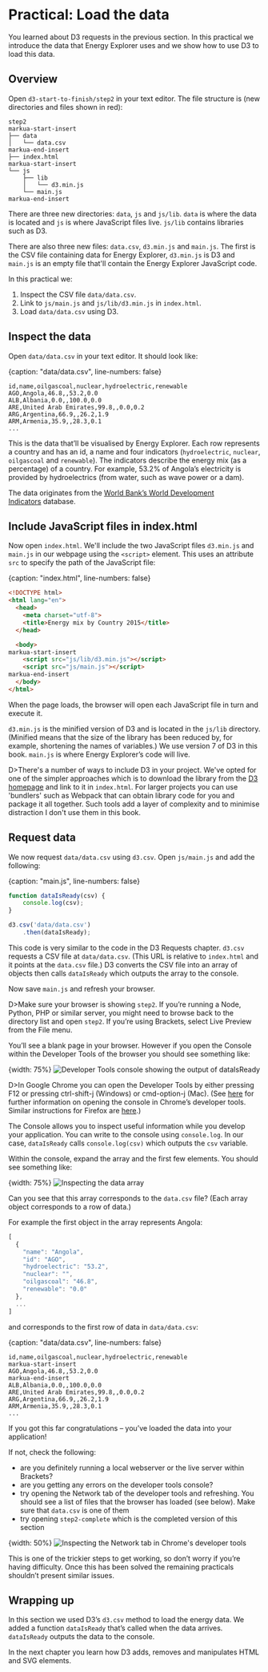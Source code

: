 # Practical: Load the data

You learned about D3 requests in the previous section. In this practical we introduce the data that Energy Explorer uses and we show how to use D3 to load this data.

## Overview

Open `d3-start-to-finish/step2` in your text editor. The file structure is (new directories and files shown in red):

```
step2
markua-start-insert
├── data
│   └── data.csv
markua-end-insert
├── index.html
markua-start-insert
└── js
    ├── lib
    │   └── d3.min.js
    └── main.js
markua-end-insert
```

There are three new directories: `data`, `js` and `js/lib`. `data` is where the data is located and `js` is where JavaScript files live. `js/lib` contains libraries such as D3.

There are also three new files: `data.csv`, `d3.min.js` and `main.js`. The first is the CSV file containing data for Energy Explorer, `d3.min.js` is D3 and `main.js` is an empty file that'll contain the Energy Explorer JavaScript code.

In this practical we:

1. Inspect the CSV file `data/data.csv`.
2. Link to `js/main.js` and `js/lib/d3.min.js` in `index.html`.
3. Load `data/data.csv` using D3.

## Inspect the data

Open `data/data.csv` in your text editor. It should look like:

{caption: "data/data.csv", line-numbers: false}
```text
id,name,oilgascoal,nuclear,hydroelectric,renewable
AGO,Angola,46.8,,53.2,0.0
ALB,Albania,0.0,,100.0,0.0
ARE,United Arab Emirates,99.8,,0.0,0.2
ARG,Argentina,66.9,,26.2,1.9
ARM,Armenia,35.9,,28.3,0.1
...
```

This is the data that’ll be visualised by Energy Explorer. Each row represents a country and has an id, a name and four indicators (`hydroelectric`, `nuclear`, `oilgascoal` and `renewable`). The indicators describe the energy mix (as a percentage) of a country. For example, 53.2% of Angola’s electricity is provided by hydroelectrics (from water, such as wave power or a dam).

The data originates from the [World Bank’s World Development Indicators](http://datatopics.worldbank.org/world-development-indicators/) database.


## Include JavaScript files in index.html

Now open `index.html`. We'll include the two JavaScript files `d3.min.js` and `main.js` in our webpage using the `<script>` element. This uses an attribute `src` to specify the path of the JavaScript file:

{caption: "index.html", line-numbers: false}
```html
<!DOCTYPE html>
<html lang="en">
  <head>
    <meta charset="utf-8">
    <title>Energy mix by Country 2015</title>
  </head>

  <body>
markua-start-insert
    <script src="js/lib/d3.min.js"></script>
    <script src="js/main.js"></script>
markua-end-insert
  </body>
</html>
```

When the page loads, the browser will open each JavaScript file in turn and execute it.

`d3.min.js` is the minified version of D3 and is located in the `js/lib` directory. (Minified means that the size of the library has been reduced by, for example, shortening the names of variables.) We use version 7 of D3 in this book. `main.js` is where Energy Explorer’s code will live.

D>There's a number of ways to include D3 in your project. We've opted for one of the simpler approaches which is to download the library from the [D3 homepage](https://d3js.org/) and link to it in `index.html`. For larger projects you can use 'bundlers' such as Webpack that can obtain library code for you and package it all together. Such tools add a layer of complexity and to minimise distraction I don't use them in this book.

## Request data

We now request `data/data.csv` using `d3.csv`. Open `js/main.js` and add the following:

{caption: "main.js", line-numbers: false}
```js
function dataIsReady(csv) {
    console.log(csv);
}

d3.csv('data/data.csv')
    .then(dataIsReady);
```

This code is very similar to the code in the D3 Requests chapter. `d3.csv` requests a CSV file at `data/data.csv`. (This URL is relative to `index.html` and it points at the `data.csv` file.) D3 converts the CSV file into an array of objects then calls `dataIsReady` which outputs the array to the console.

Now save `main.js` and refresh your browser.

D>Make sure your browser is showing `step2`. If you’re running a Node, Python, PHP or similar server, you might need to browse back to the directory list and open `step2`. If you’re using Brackets, select Live Preview from the File menu.

You’ll see a blank page in your browser. However if you open the Console within the Developer Tools of the browser you should see something like:

{width: 75%}
![Developer Tools console showing the output of `dataIsReady`](39b4553046d04fbfe4b158c846ac04f5.png)

D>In Google Chrome you can open the Developer Tools by either pressing F12 or pressing ctrl-shift-j (Windows) or cmd-option-j (Mac). (See [here](https://developers.google.com/web/tools/chrome-devtools/open) for further information on opening the console in Chrome’s developer tools. Similar instructions for Firefox are [here](https://developer.mozilla.org/en-US/docs/Tools/Web_Console/Opening_the_Web_Console).)

The Console allows you to inspect useful information while you develop your application. You can write to the console using `console.log`. In our case, `dataIsReady` calls `console.log(csv)` which outputs the `csv` variable.

Within the console, expand the array and the first few elements. You should see something like:

{width: 75%}
![Inspecting the data array](b6a045dc22ee9aa25983ed73aaf868b6.png)

Can you see that this array corresponds to the `data.csv` file? (Each array object corresponds to a row of data.)

For example the first object in the array represents Angola:

```js
[
  {
    "name": "Angola",
    "id": "AGO",
    "hydroelectric": "53.2",
    "nuclear": "",
    "oilgascoal": "46.8",
    "renewable": "0.0"
  },
  ...
]
```

and corresponds to the first row of data in `data/data.csv`:

{caption: "data/data.csv", line-numbers: false}
```text
id,name,oilgascoal,nuclear,hydroelectric,renewable
markua-start-insert
AGO,Angola,46.8,,53.2,0.0
markua-end-insert
ALB,Albania,0.0,,100.0,0.0
ARE,United Arab Emirates,99.8,,0.0,0.2
ARG,Argentina,66.9,,26.2,1.9
ARM,Armenia,35.9,,28.3,0.1
...
```

If you got this far congratulations – you’ve loaded the data into your application!

If not, check the following:

* are you definitely running a local webserver or the live server within Brackets?
* are you getting any errors on the developer tools console?
* try opening the Network tab of the developer tools and refreshing. You should see a list of files that the browser has loaded (see below). Make sure that `data.csv` is one of them
* try opening `step2-complete` which is the completed version of this section

{width: 50%}
![Inspecting the Network tab in Chrome's developer tools](af5718a5115a48b016f2f0e037350bc8.png)

This is one of the trickier steps to get working, so don’t worry if you’re having difficulty. Once this has been solved the remaining practicals shouldn’t present similar issues.

## Wrapping up

In this section we used D3’s `d3.csv` method to load the energy data. We added a function `dataIsReady` that’s called when the data arrives. `dataIsReady` outputs the data to the console.

In the next chapter you learn how D3 adds, removes and manipulates HTML and SVG elements.